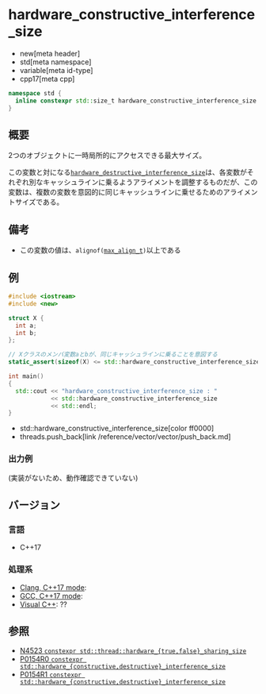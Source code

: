 # hardware_constructive_interference_size
* new[meta header]
* std[meta namespace]
* variable[meta id-type]
* cpp17[meta cpp]

```cpp
namespace std {
  inline constexpr std::size_t hardware_constructive_interference_size = implementation-defined;
}
```

## 概要
2つのオブジェクトに一時局所的にアクセスできる最大サイズ。

この変数と対になる[`hardware_destructive_interference_size`](hardware_destructive_interference_size.md)は、各変数がそれぞれ別なキャッシュラインに乗るようアライメントを調整するものだが、この変数は、複数の変数を意図的に同じキャッシュラインに乗せるためのアライメントサイズである。


## 備考
- この変数の値は、`alignof(`[`max_align_t`](/reference/cstddef/max_align_t.md)`)`以上である


## 例
```cpp
#include <iostream>
#include <new>

struct X {
  int a;
  int b;
};

// Xクラスのメンバ変数aとbが、同じキャッシュラインに乗ることを意図する
static_assert(sizeof(X) <= std::hardware_constructive_interference_size);

int main()
{
  std::cout << "hardware_constructive_interference_size : "
            << std::hardware_constructive_interference_size
            << std::endl;
}
```
* std::hardware_constructive_interference_size[color ff0000]
* threads.push_back[link /reference/vector/vector/push_back.md]


### 出力例
(実装がないため、動作確認できていない)


## バージョン
### 言語
- C++17

### 処理系
- [Clang, C++17 mode](/implementation.md#clang):
- [GCC, C++17 mode](/implementation.md#gcc):
- [Visual C++](/implementation.md#visual_cpp): ??


## 参照
- [N4523 `constexpr std::thread::hardware_{true,false}_sharing_size`](http://www.open-std.org/jtc1/sc22/wg21/docs/papers/2015/n4523.html)
- [P0154R0 `constexpr std::hardware_{constructive,destructive}_interference_size`](http://www.open-std.org/jtc1/sc22/wg21/docs/papers/2015/p0154r0.html)
- [P0154R1 `constexpr std::hardware_{constructive,destructive}_interference_size`](http://www.open-std.org/jtc1/sc22/wg21/docs/papers/2016/p0154r1.html)
